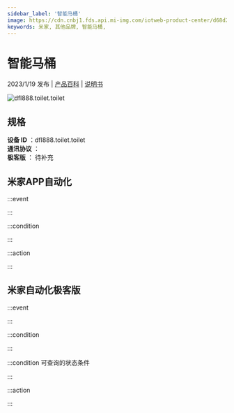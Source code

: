 ```yaml
---
sidebar_label: '智能马桶'
image: https://cdn.cnbj1.fds.api.mi-img.com/iotweb-product-center/d68d2ef167f710c3464904c546af4f8e_1670901887438.png?GalaxyAccessKeyId=AKVGLQWBOVIRQ3XLEW&Expires=9223372036854775807&Signature=VSY6d6sYx0tAaxet/L1bVI2hjak=
keywords: 米家, 其他品牌, 智能马桶, 
---
```

# 智能马桶

2023/1/19 发布 | [产品百科](https://home.mi.com/webapp/content/baike/product/index.html?model=dfl888.toilet.toilet/) | [说明书](https://home.mi.com/views/introduction.html?model=dfl888.toilet.toilet&region=cn)

![dfl888.toilet.toilet](https://cdn.cnbj1.fds.api.mi-img.com/iotweb-product-center/d68d2ef167f710c3464904c546af4f8e_1670901887438.png?GalaxyAccessKeyId=AKVGLQWBOVIRQ3XLEW&Expires=9223372036854775807&Signature=VSY6d6sYx0tAaxet/L1bVI2hjak=)

## 规格  
> 
**设备 ID** ：dfl888.toilet.toilet  
**通讯协议** ：  
**极客版**  ： 待补充 


## 米家APP自动化  

:::event  

:::

:::condition  

:::

:::action   

:::

## 米家自动化极客版  

:::event  

:::

:::condition  

:::

:::condition 可查询的状态条件  

:::

:::action  

:::

        
